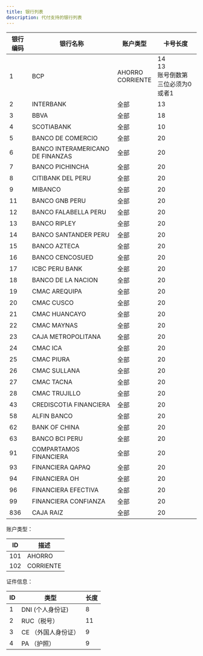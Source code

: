 ```yaml
---
title: 银行列表
description: 代付支持的银行列表
---
```


| 银行编码 | 银行名称                             | 账户类型                  | 卡号长度                           |
|------|----------------------------------|-----------------------|--------------------------------|
| 1    | BCP                              | AHORRO<br />CORRIENTE | 14<br/>13 <br/> 账号倒数第三位必须为0或者1 |
| 2    | INTERBANK                        | 全部                    | 13                             |
| 3    | BBVA                             | 全部                    | 18                             |
| 4    | SCOTIABANK                       | 全部                    | 10                             |
| 5    | BANCO DE COMERCIO                | 全部                    | 20                             |
| 6    | BANCO INTERAMERICANO DE FINANZAS | 全部                    | 20                             |
| 7    | BANCO PICHINCHA                  | 全部                    | 20                             |
| 8    | CITIBANK DEL PERU                | 全部                    | 20                             |
| 9    | MIBANCO                          | 全部                    | 20                             |
| 11   | BANCO GNB PERU                   | 全部                    | 20                             |
| 12   | BANCO FALABELLA PERU             | 全部                    | 20                             |
| 13   | BANCO RIPLEY                     | 全部                    | 20                             |
| 14   | BANCO SANTANDER PERU             | 全部                    | 20                             |
| 15   | BANCO AZTECA                     | 全部                    | 20                             |
| 16   | BANCO CENCOSUED                  | 全部                    | 20                             |
| 17   | ICBC PERU BANK                   | 全部                    | 20                             |
| 18   | BANCO DE LA NACION               | 全部                    | 20                             |
| 19   | CMAC AREQUIPA                    | 全部                    | 20                             |
| 20   | CMAC CUSCO                       | 全部                    | 20                             |
| 21   | CMAC HUANCAYO                    | 全部                    | 20                             |
| 22   | CMAC MAYNAS                      | 全部                    | 20                             |
| 23   | CAJA METROPOLITANA               | 全部                    | 20                             |
| 24   | CMAC ICA                         | 全部                    | 20                             |
| 25   | CMAC PIURA                       | 全部                    | 20                             |
| 26   | CMAC SULLANA                     | 全部                    | 20                             |
| 27   | CMAC TACNA                       | 全部                    | 20                             |
| 28   | CMAC TRUJILLO                    | 全部                    | 20                             |
| 43   | CREDISCOTIA FINANCIERA           | 全部                    | 20                             |
| 58   | ALFIN BANCO                      | 全部                    | 20                             |
| 62   | BANK OF CHINA                    | 全部                    | 20                             |
| 63   | BANCO BCI PERU                   | 全部                    | 20                             |
| 91   | COMPARTAMOS FINANCIERA           | 全部                    | 20                             |
| 93   | FINANCIERA QAPAQ                 | 全部                    | 20                             |
| 94   | FINANCIERA OH                    | 全部                    | 20                             |
| 96   | FINANCIERA EFECTIVA              | 全部                    | 20                             |
| 99   | FINANCIERA CONFIANZA             | 全部                    | 20                             |
| 836  | CAJA RAIZ                        | 全部                    | 20                             |







账户类型：

| ID   | 描述      |
| ---- | --------- |
| 101    | AHORRO    |
| 102    | CORRIENTE |


证件信息：

| ID   | 类型                | 长度 |
| ---- | ------------------- | ---- |
| 1    | DNI (个人身份证)    | 8    |
| 2    | RUC（税号）         | 11   |
| 3    | CE （外国人身份证） | 9    |
| 4    | PA （护照）         | 9    |


